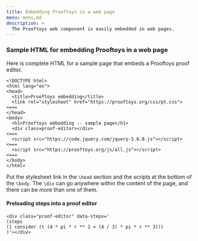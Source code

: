 ```yaml
---
title: Embedding Prooftoys in a web page
menu: menu.md
description: >
  The Prooftoys web component is easily embedded in web pages.
---
```


### Sample HTML for embedding Prooftoys in a web page

Here is complete HTML for a sample page that embeds a Prooftoys proof editor.

~~~~text
<!DOCTYPE html>
<html lang="en">
<head>
  <title>Prooftoys embedding</title>
  <link rel="stylesheet" href="https://prooftoys.org/css/pt.css">  <===
</head>
<body>
  <h1>Prooftoys embedding -- sample page</h1>
  <div class=proof-editor></div>                                   <===
  <script src="https://code.jquery.com/jquery-3.6.0.js"></script>  <===
  <script src="https://prooftoys.org/js/all.js"></script>          <===
</body>
</html>
~~~~

Put the stylesheet link in the `\head` section and the scripts at the
bottom of the `\body`. The `\div` can go anywhere within the content
of the page, and there can be more than one of them.


#### Preloading steps into a proof editor

```text
<div class="proof-editor" data-steps='
(steps
(1 consider (t (4 * pi * r ** 2 = (4 / 3) * pi * r ** 3)))
)'></div>
```
